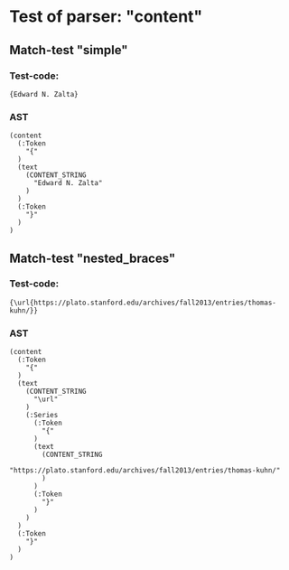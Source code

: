 

Test of parser: "content"
=========================


Match-test "simple"
-------------------

### Test-code:
    {Edward N. Zalta}

### AST
    (content
      (:Token
        "{"
      )
      (text
        (CONTENT_STRING
          "Edward N. Zalta"
        )
      )
      (:Token
        "}"
      )
    )

Match-test "nested_braces"
--------------------------

### Test-code:
    {\url{https://plato.stanford.edu/archives/fall2013/entries/thomas-kuhn/}}

### AST
    (content
      (:Token
        "{"
      )
      (text
        (CONTENT_STRING
          "\url"
        )
        (:Series
          (:Token
            "{"
          )
          (text
            (CONTENT_STRING
              "https://plato.stanford.edu/archives/fall2013/entries/thomas-kuhn/"
            )
          )
          (:Token
            "}"
          )
        )
      )
      (:Token
        "}"
      )
    )